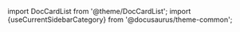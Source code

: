 import DocCardList from '@theme/DocCardList';
import {useCurrentSidebarCategory} from '@docusaurus/theme-common';

<DocCardList items={useCurrentSidebarCategory().items}/>